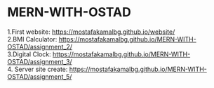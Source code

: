# MERN-WITH-OSTAD
1.First website:
https://mostafakamalbg.github.io/website/
</br>
2.BMI Calculator:
https://mostafakamalbg.github.io/MERN-WITH-OSTAD/assignment_2/
</br>
3.Digital Clock:
https://mostafakamalbg.github.io/MERN-WITH-OSTAD/assignment_3/
</br>
4. Server site create:
https://mostafakamalbg.github.io/MERN-WITH-OSTAD/assignment_5/
